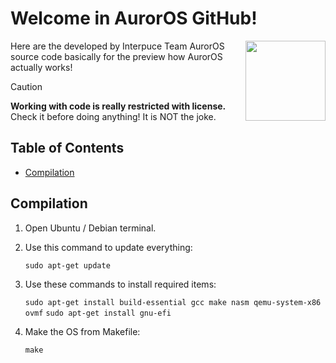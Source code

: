 # Welcome in AurorOS GitHub!

<img align="right" src="https://avatars.githubusercontent.com/u/157804013?s=200&u=2ce38e6b2cf8349677f2b71a805238a6a8e1c454&v=2" style="width:128px;">

Here are the developed by Interpuce Team AurorOS source code basically for the preview how AurorOS actually works!

> [!CAUTION]
> **Working with code is really restricted with license.** Check it before doing anything! It is NOT the joke.

## Table of Contents

* [Compilation](#compilation)

## Compilation

1. Open Ubuntu / Debian terminal.

2. Use this command to update everything:

    ```sudo apt-get update```

3. Use these commands to install required items:

    ```sudo apt-get install build-essential gcc make nasm qemu-system-x86 ovmf```
    ```sudo apt-get install gnu-efi```

4. Make the OS from Makefile:

    ```make```